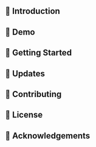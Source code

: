 ## 🌟 Introduction

## 🎥 Demo

## 🚀 Getting Started

## 📝 Updates

## 🤝 Contributing

## 📄 License

## 🙏 Acknowledgements